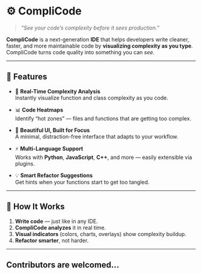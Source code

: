 # ⚙️ CompliCode

> _"See your code’s complexity before it sees production."_

**CompliCode** is a next-generation **IDE** that helps developers write cleaner, faster, and more maintainable code by **visualizing complexity as you type**.  
  CompliCode turns code quality into something you can *see*.

---

## 🚀 Features

- 🧠 **Real-Time Complexity Analysis**  
  Instantly visualize function and class complexity as you code.

- 📊 **Code Heatmaps**  
  Identify “hot zones” — files and functions that are getting too complex.

- 🎨 **Beautiful UI, Built for Focus**  
  A minimal, distraction-free interface that adapts to your workflow.

- ⚡ **Multi-Language Support**  
  Works with **Python**, **JavaScript**, **C++**, and more — easily extensible via plugins.

- 💡 **Smart Refactor Suggestions**  
  Get hints when your functions start to get too tangled.

---

## 🧩 How It Works

1. **Write code** — just like in any IDE.  
2. **CompliCode analyzes** it in real time.  
3. **Visual indicators** (colors, charts, overlays) show complexity buildup.  
4. **Refactor smarter**, not harder.

---

## Contributors are welcomed...
